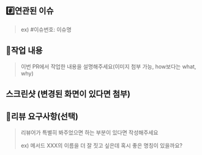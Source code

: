 ## #️⃣연관된 이슈
> ex) #이슈번호: 이슈명

## 📝작업 내용
> 이번 PR에서 작업한 내용을 설명해주세요(이미지 첨부 가능, how보다는 what, why)

## 스크린샷 (변경된 화면이 있다면 첨부)

## 💬리뷰 요구사항(선택)
> 리뷰어가 특별히 봐주었으면 하는 부분이 있다면 작성해주세요
>
> ex) 메서드 XXX의 이름을 더 잘 짓고 싶은데 혹시 좋은 명칭이 있을까요?
